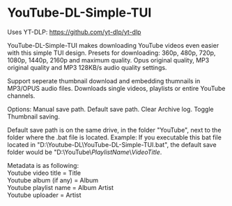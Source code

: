 # YouTube-DL-Simple-TUI
Uses YT-DLP: https://github.com/yt-dlp/yt-dlp

YouTube-DL-Simple-TUI makes downloading YouTube videos even easier with this simple TUI design.
Presets for downloading:
360p, 480p, 720p, 1080p, 1440p, 2160p and maximum quality.
Opus original quality, MP3 original quality and MP3 128KB/s audio quality settings.

Support seperate thumbnail download and embedding thumnails in MP3/OPUS audio files.
Downloads single videos, playlists or entire YouTube channels.

Options:
Manual save path.
Default save path.
Clear Archive log.
Toggle Thumbnail saving.

Default save path is on the same drive, in the folder "YouTube", next to the folder where the .bat file is located.
Example:
If you executable this bat file located in "D:\Youtube-DL\YouTube-DL-Simple-TUI.bat",
the default save folder would be "D:\YouTube\\*PlaylistName*\\*VideoTitle*.

Metadata is as following:  
Youtube video title = Title  
Youtube album (if any) = Album  
Youtube playlist name = Album Artist  
Youtube uploader = Artist
